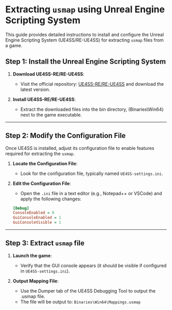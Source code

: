 # Extracting `usmap` using Unreal Engine Scripting System

This guide provides detailed instructions to install and configure the Unreal Engine Scripting System (UE4SS/RE-UE4SS) for extracting `usmap` files from a game.

## Step 1: Install the Unreal Engine Scripting System

1. **Download UE4SS-RE/RE-UE4SS**:
   - Visit the official repository: [UE4SS-RE/RE-UE4SS](https://github.com/UE4SS-RE/RE-UE4SS) and download the latest version.

2. **Install UE4SS-RE/RE-UE4SS**:
   - Extract the downloaded files into the bin directory, (Binaries\Win64) next to the game executable.

---

## Step 2: Modify the Configuration File

Once UE4SS is installed, adjust its configuration file to enable features required for extracting the `usmap`.

1. **Locate the Configuration File**:
   - Look for the configuration file, typically named `UE4SS-settings.ini`.

2. **Edit the Configuration File**:
   - Open the `.ini` file in a text editor (e.g., Notepad++ or VSCode) and apply the following changes:

   ```ini
   [Debug]
   ConsoleEnabled = 0
   GuiConsoleEnabled = 1
   GuiConsoleVisible = 1

---

## Step 3: Extract `usmap` file

1. **Launch the game**:
   - Verify that the GUI console appears (it should be visible if configured in `UE4SS-settings.ini`).

3. **Output Mapping File**:
   - Use the Dumper tab of the UE4SS Debugging Tool to output the .usmap file.
   - The file will be output to: `Binaries\Win64\Mappings.usmap`

